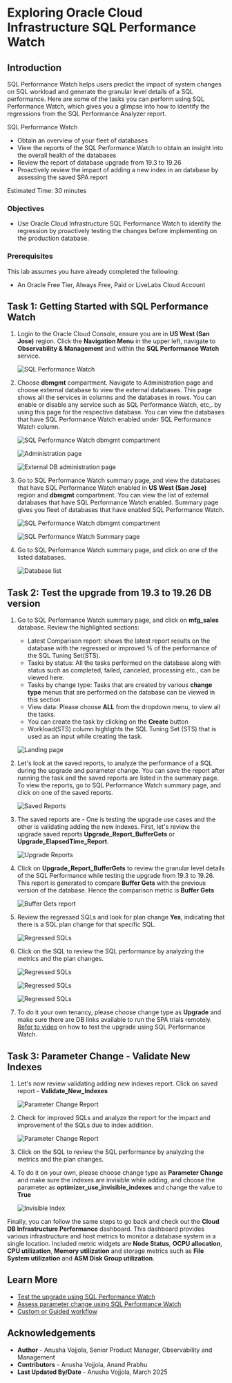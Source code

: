 # Exploring Oracle Cloud Infrastructure SQL Performance Watch

## Introduction

SQL Performance Watch helps users predict the impact of system changes on SQL workload and generate the granular level details of a SQL performance. Here are some of the tasks you can perform using SQL Performance Watch, which gives you a glimpse into how to identify the regressions from the SQL Performance Analyzer report.

SQL Performance Watch
-   Obtain an overview of your fleet of databases
-   View the reports of the SQL Performance Watch to obtain an insight into the overall health of the databases
-   Review the report of database upgrade from 19.3 to 19.26
-   Proactively review the impact of adding a new index in an database by assessing the saved SPA report


Estimated Time: 30 minutes

### Objectives

-   Use Oracle Cloud Infrastructure SQL Performance Watch to identify the regression by proactively testing the changes before implementing on the production database.

### Prerequisites

This lab assumes you have already completed the following:
- An Oracle Free Tier, Always Free, Paid or LiveLabs Cloud Account

## Task 1: Getting Started with SQL Performance Watch

1. Login to the Oracle Cloud Console, ensure you are in **US West (San Jose)** region. Click the **Navigation Menu** in the upper left, navigate to **Observability & Management** and within the **SQL Performance Watch** service.

     ![SQL Performance Watch](./images/oandm-sqlwatch.png " ")

2. Choose **dbmgmt** compartment. Navigate to Administration page and choose external database to view the external databases. This page shows all the services in columns and the databases in rows. You can enable or disable any service such as SQL Performance Watch, etc,. by using this page for the respective database. You can view the databases that have SQL Performance Watch enabled under SQL Performance Watch column. 

     ![SQL Performance Watch dbmgmt compartment](./images/compartment.png " ")
 	
     ![Administration page](./images/sqlwatch-admin.png " ")

     ![External DB administration page](./images/sqlwatch-external.png " ")

3. Go to SQL Performance Watch summary page, and view the databases that have SQL Performance Watch enabled in **US West (San Jose)** region and **dbmgmt** compartment. You can view the list of external databases that have SQL Performance Watch enabled. Summary page gives you fleet of databases that have enabled SQL Performance Watch.

     ![SQL Performance Watch dbmgmt compartment](./images/compartment.png " ")

     ![SQL Performance Watch Summary page](./images/sqlwatch-summary.png " ")

4. Go to SQL Performance Watch summary page, and click on one of the listed databases.

     ![Database list](./images/sqlwatch-dblist.png " ")


## Task 2: Test the upgrade from 19.3 to 19.26 DB version

1. Go to SQL Performance Watch summary page, and click on **mfg\_sales** database. Review the highlighted sections:
	- Latest Comparison report: shows the latest report results on the database with the regressed or improved % of the performance of the SQL Tuning Set(STS).
	- Tasks by status: All the tasks performed on the database along with status such as completed, failed, canceled, processing etc., can be viewed here.
	- Tasks by change type: Tasks that are created by various **change type** menus that are performed on the database can be viewed in this section
	- View data: Please choose **ALL** from the dropdown menu, to view all the tasks.
	- You can create the task by clicking on the **Create** button
	- Workload(STS) column highlights the SQL Tuning Set (STS) that is used as an input while creating the task.

     ![Landing page](./images/sqlwatchlandingpage.png " ")

2. Let's look at the saved reports, to analyze the performance of a SQL during the upgrade and parameter change. You can save the report after running the task and the saved reports are listed in the summary page. To view the reports, go to SQL Performance Watch summary page, and click on one of the saved reports.

     ![Saved Reports](./images/savedreports.png " ")

3.  The saved reports are - One is testing the upgrade use cases and the other is validating adding the new indexes. First, let's review the upgrade saved reports **Upgrade\_Report\_BufferGets** or **Upgrade\_ElapsedTime\_Report**.

     ![Upgrade Reports](./images/upgrade-reports.png " ")

4.  Click on **Upgrade\_Report\_BufferGets** to review the granular level details of the SQL Performance while testing the upgrade from 19.3 to 19.26. This report is generated to compare **Buffer Gets** with the previous version of the database. Hence the comparison metric is **Buffer Gets**

     ![Buffer Gets report](./images/upgrade-report-buffergets.png " ")

5. Review the regressed SQLs and look for plan change **Yes**, indicating that there is a SQL plan change for that specific SQL.    

     ![Regressed SQLs](./images/regressedsqls.png " ")

6. Click on the SQL to review the SQL performance by analyzing the metrics and the plan changes.
 
     ![Regressed SQLs](./images/metrics.png " ")

     ![Regressed SQLs](./images/beforeandafterplan.png " ")

     ![Regressed SQLs](./images/indexchanges.png " ")

7. To do it your own tenancy, please choose change type as **Upgrade** and make sure there are DB links available to run the SPA trials remotely. [Refer to video](https://youtu.be/C9qkLNqj5x4) on how to test the upgrade using SQL Performance Watch.


## Task 3: Parameter Change - Validate New Indexes

1. Let's now review validating adding new indexes report. Click on saved report - **Validate\_New\_Indexes** 

     ![Parameter Change Report](./images/validatingnewindexreport.png " ")

2. Check for improved SQLs and analyze the report for the impact and improvement of the SQLs due to index addition. 

     ![Parameter Change Report](./images/improvedsqls.png " ")

3. Click on the SQL to review the SQL performance by analyzing the metrics and the plan changes.

4. To do it on your own, please choose change type as **Parameter Change** and make sure the indexes are invisible while adding, and choose the parameter as **optimizer\_use\_invisible\_indexes** and change the value to **True**
 
     ![Invisible Index](./images/invisibleindex.png " ")


Finally, you can follow the same steps to go back and check out the **Cloud DB Infrastructure Performance** dashboard.  This dashboard provides various infrastructure and host metrics to monitor a database system in a single location.  Included metric widgets are **Node Status**, **OCPU allocation**, **CPU utilization**, **Memory utilization** and storage metrics such as **File System utilization** and **ASM Disk Group utilization**.

## Learn More

- [Test the upgrade using SQL Performance Watch](https://youtu.be/C9qkLNqj5x4)
- [Assess parameter change using SQL Performance Watch](https://youtu.be/whv2V9WTack)
- [Custom or Guided workflow](hhttps://youtu.be/yzo_zdmvUTE)


## Acknowledgements

- **Author** - Anusha Vojjola, Senior Product Manager, Observability and Management
- **Contributors** - Anusha Vojjola, Anand Prabhu
- **Last Updated By/Date** - Anusha Vojjola, March 2025